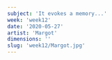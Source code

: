 ```yaml
---
subject: 'It evokes a memory...'
week: 'week12'
date: '2020-05-27'
artist: 'Margot'
dimensions: ''
slug: 'week12/Margot.jpg'
---
```

